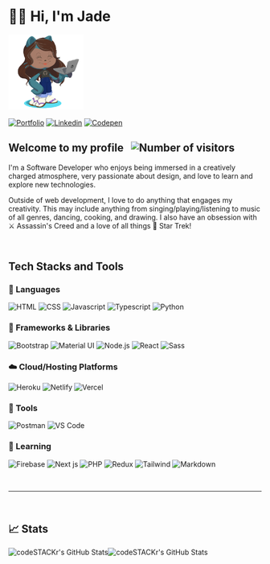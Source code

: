  # 👋🏾 Hi, I'm Jade 
 
 <img  style="padding-right: 16px;" width="150" height="150" src="https://github.com/jadeli1720/jadeli1720_public/blob/main/octocat-jade.gif" alt="Jade Octoact gif">

[![Portfolio](https://custom-icon-badges.demolab.com/badge/Portfolio-ff1b6f.svg?style=for-the-badge&logo=book&logoColor=#FF7139)][website]
[![Linkedin](https://img.shields.io/badge/linkedin-%230077B5.svg?style=for-the-badge&logo=linkedin&logoColor=white)][linkedin]
[![Codepen](https://img.shields.io/badge/codepen-white.svg?style=for-the-badge&logo=codepen&logoColor=black)][codepen]

## Welcome to my profile &nbsp; ![Number of visitors](https://visitor-badge.glitch.me/badge?page_id=jadeli1720.jadeli1720&style=for-the-badge&color=0088cc)

<!-- https://custom-icon-badges.demolab.com/github/stars/jadeli1720/netflix-clone?style=for-the-badge&logo=star&logoColor=white&color=fff700 -->

I'm a Software Developer who enjoys being immersed in a creatively charged atmosphere, very passionate about design, and love to learn and explore new technologies.

Outside of web development, I love to do anything that engages my creativity. This may include anything from singing/playing/listening to music of all genres, dancing, cooking, and drawing. I also have an obsession with :crossed_swords: Assassin's Creed and a love of all things :vulcan_salute: Star Trek!

</br>

## Tech Stacks and Tools

### :stars: Languages

![HTML](https://img.shields.io/badge/HTML5-E34F26?style=for-the-badge&logo=html5&logoColor=white)
![CSS](https://img.shields.io/badge/CSS3-1572B6?style=for-the-badge&logo=css3&logoColor=white)
![Javascript](https://img.shields.io/badge/JavaScript-323330?style=for-the-badge&logo=javascript&logoColor=F7DF1E)
![Typescript](https://img.shields.io/badge/TypeScript-007ACC?style=for-the-badge&logo=typescript&logoColor=white)
![Python](https://img.shields.io/badge/Python-FFD43B?style=for-the-badge&logo=python&logoColor=blue)


### :notebook_with_decorative_cover: Frameworks & Libraries

![Bootstrap](https://img.shields.io/badge/Bootstrap-563D7C?style=for-the-badge&logo=bootstrap&logoColor=white)
![Material UI](https://img.shields.io/badge/Material%20UI-007FFF?style=for-the-badge&logo=mui&logoColor=white)
![Node.js](https://img.shields.io/badge/Node.js-339933?style=for-the-badge&logo=nodedotjs&logoColor=white)
![React](https://img.shields.io/badge/React-20232A?style=for-the-badge&logo=react&logoColor=61DAFB)
![Sass](https://img.shields.io/badge/Sass-CC6699?style=for-the-badge&logo=sass&logoColor=white)


### :cloud: Cloud/Hosting Platforms

![Heroku](https://img.shields.io/badge/Heroku-430098?style=for-the-badge&logo=heroku&logoColor=white)
![Netlify](https://img.shields.io/badge/Netlify-00C7B7?style=for-the-badge&logo=netlify&logoColor=white)
![Vercel](https://img.shields.io/badge/Vercel-000000?style=for-the-badge&logo=vercel&logoColor=white)

### :toolbox: Tools

![Postman](https://img.shields.io/badge/Postman-FF6C37?style=for-the-badge&logo=Postman&logoColor=white)
![VS Code](https://img.shields.io/badge/VSCode-0078D4?style=for-the-badge&logo=visual%20studio%20code&logoColor=white)

### :compass: Learning

![Firebase](https://img.shields.io/badge/firebase-ffca28?style=for-the-badge&logo=firebase&logoColor=black)
![Next js](https://img.shields.io/badge/next.js-000000?style=for-the-badge&logo=nextdotjs&logoColor=white)
![PHP](https://img.shields.io/badge/PHP-777BB4?style=for-the-badge&logo=php&logoColor=white)
![Redux](https://img.shields.io/badge/Redux-593D88?style=for-the-badge&logo=redux&logoColor=white)
![Tailwind](https://img.shields.io/badge/Tailwind_CSS-38B2AC?style=for-the-badge&logo=tailwind-css&logoColor=white)
![Markdown](https://img.shields.io/badge/Markdown-000000?style=for-the-badge&logo=markdown&logoColor=white)

</br>

---

</br>

## :chart_with_upwards_trend: Stats

<img align="left" alt="codeSTACKr's GitHub Stats" src="https://github-readme-stats.vercel.app/api?username=jadeli1720&bg_color=90,052D37,2793a1&hide=contribs&show_icons=true&hide_border=true&title_color=ff1b6f&text_color=fff&icon_color=ff1b6f" />
<img align="left" alt="codeSTACKr's GitHub Stats" src="https://github-readme-stats.vercel.app/api/top-langs/?username=anuraghazra&exclude_repo=github-readme-stats,anuraghazra.github.io&bg_color=105,052D37,2793a1&hide_border=true&layout=compact&title_color=ff1b6f&text_color=fff&icon_color=ff1b6f" />

<!-- Definitions -->
[website]: https://www.jadeelopez.com/
[linkedin]: https://www.linkedin.com/in/jade-lopez-3a31baa2/
[codepen]: https://codepen.io/jadeli1720

